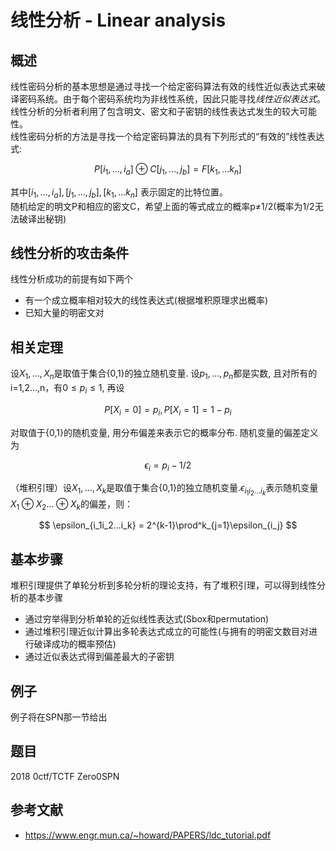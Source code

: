# 线性分析 - Linear analysis

## 概述

线性密码分析的基本思想是通过寻找一个给定密码算法有效的线性近似表达式来破译密码系统。由于每个密码系统均为非线性系统，因此只能寻找$线性近似表达式$。  
线性分析的分析者利用了包含明文、密文和子密钥的线性表达式发生的较大可能性。  
线性密码分析的方法是寻找一个给定密码算法的具有下列形式的“有效的”线性表达式:  

$$
P[i_1,...,i_a] \oplus C[j_1,...,j_b] = F[k_1,...k_n]
$$  

其中$[i_1,...,i_a], [j_1,...,j_b], [k_1,...k_n]$ 表示固定的比特位置。  
随机给定的明文P和相应的密文C，希望上面的等式成立的概率p≠1/2(概率为1/2无法破译出秘钥)  
## 线性分析的攻击条件
线性分析成功的前提有如下两个

- 有一个成立概率相对较大的线性表达式(根据堆积原理求出概率)  
- 已知大量的明密文对  
## 相关定理
设$X_1,...,X_n$是取值于集合{0,1}的独立随机变量. 设$p_1,...,p_n$都是实数, 且对所有的i=1,2...,n，有$0\leq p_i\leq1$, 再设

$$
P[X_i=0]=p_i,P[X_i=1]=1-p_i
$$  
  
对取值于{0,1}的随机变量,  用分布偏差来表示它的概率分布. 随机变量的偏差定义为  

$$
\epsilon_i = p_i - 1/2
$$

（堆积引理）设$X_1,...,X_k$是取值于集合{0,1}的独立随机变量.$\epsilon_{i_1i_2...i_k}$表示随机变量$X_1\oplus X_2...\oplus X_k$的偏差，则：

$$
\epsilon_{i_1i_2...i_k} = 2^{k-1}\prod^k_{j=1}\epsilon_{i_j}
$$

## 基本步骤
堆积引理提供了单轮分析到多轮分析的理论支持，有了堆积引理，可以得到线性分析的基本步骤

- 通过穷举得到分析单轮的近似线性表达式(Sbox和permutation) 
- 通过堆积引理近似计算出多轮表达式成立的可能性(与拥有的明密文数目对进行破译成功的概率预估)  
- 通过近似表达式得到偏差最大的子密钥  
## 例子
例子将在SPN那一节给出
## 题目
2018 0ctf/TCTF Zero0SPN


## 参考文献

- https://www.engr.mun.ca/~howard/PAPERS/ldc_tutorial.pdf

